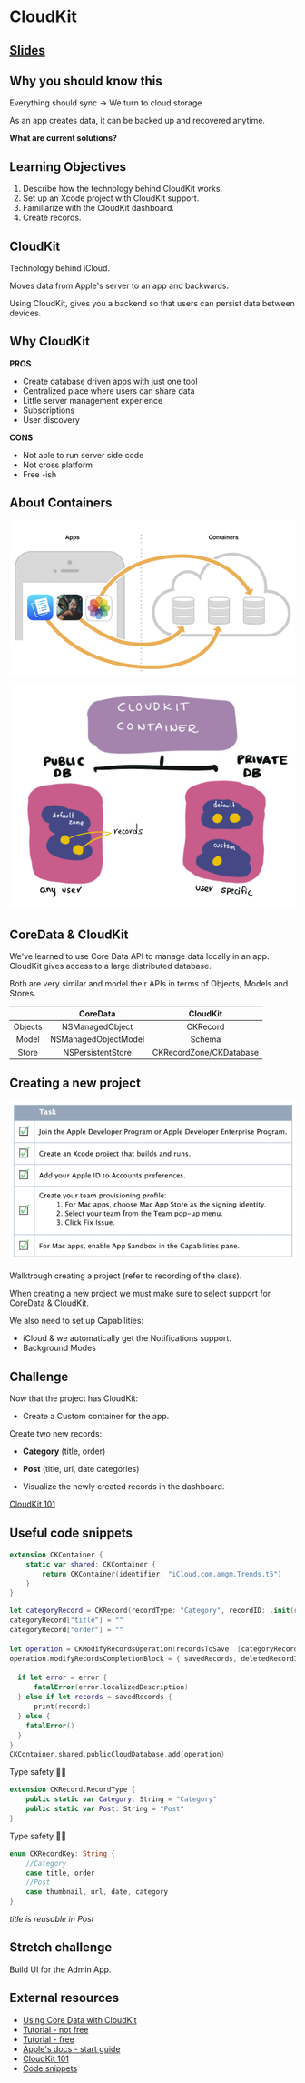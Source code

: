 <!-- Run this slideshow via the following command: -->
<!-- reveal-md README.md -w -->


<!-- .slide: class="header" -->

# CloudKit

## [Slides](https://make-school-courses.github.io/MOB-2.1-Local-Persistence-in-iOS/Slides/Lesson11/README.html ':ignore')

<!-- > -->

## Why you should know this

Everything should sync -> We turn to cloud storage

As an app creates data, it can be backed up and recovered anytime.

**What are current solutions?**

<!-- > -->

## Learning Objectives

1. Describe how the technology behind CloudKit works.
1. Set up an Xcode project with CloudKit support.
1. Familiarize with the CloudKit dashboard.
1. Create records.

<!-- > -->

## CloudKit

Technology behind iCloud.

Moves data from Apple's server to an app and backwards.

Using CloudKit, gives you a backend so that users can persist data between devices.

<!-- > -->

## Why CloudKit

**PROS**

- Create database driven apps with just one tool
- Centralized place where users can share data
- Little server management experience
- Subscriptions
- User discovery


<!-- > -->

**CONS**

-  Not able to run server side code
-  Not cross platform
-  Free -ish

<!-- > -->

## About Containers

![containers](assets/containers.png)

<!-- > -->

![cloudkit](assets/cloudkit.jpeg)

<!-- > -->

## CoreData & CloudKit

We've learned to use Core Data API to manage data locally in an app.<br>
CloudKit gives access to a large distributed database.

Both are very similar and model their APIs in terms of Objects, Models and Stores.

<!-- > -->

|         |      CoreData            |       CloudKit               |
|:-------:|:------------------------:|:----------------------------:|
| Objects |   NSManagedObject        |     CKRecord                 |
| Model   |   NSManagedObjectModel   |     Schema                   |
| Store   |   NSPersistentStore      |     CKRecordZone/CKDatabase  |

<!--

## NSPersistentCloudKitContainer

- Encapsulation of common patterns used to build sync with iCloud
- Gives us a copy of all CloudKit data to store locally
- Robust scheduling and error recovery
- Handles transformation between NSManagedObject and CKRecord

## Why a local replica of CloudKit?

Fetching from a local store is MUCH FASTER 😀

See more about this in [this video from WWDC](https://developer.apple.com/videos/play/wwdc2019/202/)(min 9:00)

-->

<!-- > -->

## Creating a new project

![list](assets/list.png)

Walktrough creating a project (refer to recording of the class).

<!-- > -->

When creating a new project we must make sure to select support for CoreData & CloudKit.

We also need to set up Capabilities:
- iCloud & we automatically get the Notifications support.
- Background Modes

<!-- > -->

## Challenge

Now that the project has CloudKit:

- Create a Custom container for the app.

Create two new records:

- **Category** (title, order)
- **Post** (title, url, date categories)

- Visualize the newly created records in the dashboard.

[CloudKit 101](https://rambo.codes/posts/2020-02-25-cloudkit-101)

<!-- > -->

## Useful code snippets

```swift
extension CKContainer {
    static var shared: CKContainer {
        return CKContainer(identifier: "iCloud.com.amgm.Trends.t5")
    }
}
```

<!-- > -->

```swift
let categoryRecord = CKRecord(recordType: "Category", recordID: .init(recordName: UUID().uuidString))
categoryRecord["title"] = ""
categoryRecord["order"] = ""

let operation = CKModifyRecordsOperation(recordsToSave: [categoryRecord], recordIDsToDelete: nil)
operation.modifyRecordsCompletionBlock = { savedRecords, deletedRecordIds, error in

  if let error = error {
      fatalError(error.localizedDescription)
  } else if let records = savedRecords {
      print(records)
  } else {
    fatalError()
  }
}
CKContainer.shared.publicCloudDatabase.add(operation)
```

<!-- > -->

Type safety 👌🏼

```swift
extension CKRecord.RecordType {
    public static var Category: String = "Category"
    public static var Post: String = "Post"
}
```

<!-- > -->

Type safety 👌🏼

```swift
enum CKRecordKey: String {
    //Category
    case title, order
    //Post
    case thumbnail, url, date, category
}
```
*title is reusable in Post*

<!-- > -->

## Stretch challenge

Build UI for the Admin App.

<!-- > -->

## External resources

- [Using Core Data with CloudKit](https://developer.apple.com/videos/play/wwdc2019/202/)
- [Tutorial - not free](https://www.raywenderlich.com/3413-introduction-to-cloudkit)
- [Tutorial - free](https://www.raywenderlich.com/4878052-cloudkit-tutorial-getting-started)
- [Apple's docs - start guide](https://developer.apple.com/library/archive/documentation/DataManagement/Conceptual/CloudKitQuickStart/Introduction/Introduction.html#//apple_ref/doc/uid/TP40014987-CH1-SW1)
- [CloudKit 101](https://rambo.codes/posts/2020-02-25-cloudkit-101)
- [Code snippets](https://littlebitesofcocoa.com/topics/36-cloudkit)
